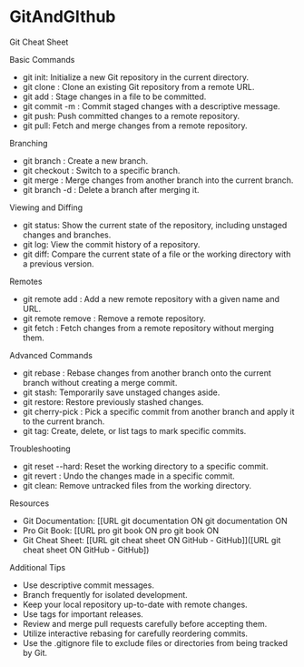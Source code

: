  # GitAndGIthub     
    
Git Cheat Sheet  
   
Basic Commands 
 
  - git init: Initialize a new Git repository in the current directory.
  - git clone : Clone an existing Git repository from a remote URL.
  - git add : Stage changes in a file to be committed.
  - git commit -m : Commit staged changes with a descriptive message.
  - git push: Push committed changes to a remote repository.
  - git pull: Fetch and merge changes from a remote repository.

Branching

  - git branch : Create a new branch.
  - git checkout : Switch to a specific branch.
  - git merge : Merge changes from another branch into the current branch.
  - git branch -d : Delete a branch after merging it.

Viewing and Diffing

  - git status: Show the current state of the repository, including unstaged changes and branches.
  - git log: View the commit history of a repository.
  - git diff: Compare the current state of a file or the working directory with a previous version.

Remotes

  - git remote add  : Add a new remote repository with a given name and URL.
  - git remote remove : Remove a remote repository.
  - git fetch : Fetch changes from a remote repository without merging them.

Advanced Commands

  - git rebase : Rebase changes from another branch onto the current branch without creating a merge commit.
  - git stash: Temporarily save unstaged changes aside.
  - git restore: Restore previously stashed changes.
  - git cherry-pick : Pick a specific commit from another branch and apply it to the current branch.
  - git tag: Create, delete, or list tags to mark specific commits.

Troubleshooting

  - git reset --hard: Reset the working directory to a specific commit.
  - git revert : Undo the changes made in a specific commit.
  - git clean: Remove untracked files from the working directory.

Resources

  - Git Documentation: [[URL git documentation ON git documentation ON
  - Pro Git Book: [[URL pro git book ON pro git book ON
  - Git Cheat Sheet: [[URL git cheat sheet ON GitHub - GitHub]]([URL git cheat sheet ON GitHub - GitHub])

Additional Tips

  - Use descriptive commit messages.
  - Branch frequently for isolated development.
  - Keep your local repository up-to-date with remote changes.
  - Use tags for important releases.
  - Review and merge pull requests carefully before accepting them.
  - Utilize interactive rebasing for carefully reordering commits.
  - Use the .gitignore file to exclude files or directories from being tracked by Git.
